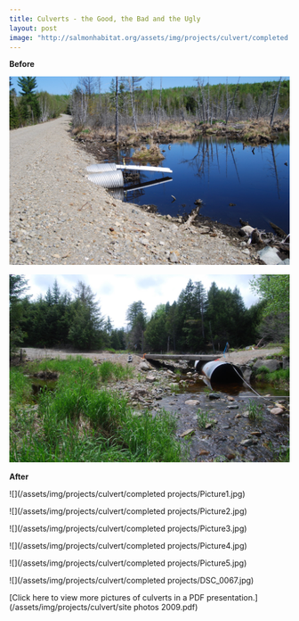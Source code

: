 ```yaml
---
title: Culverts - the Good, the Bad and the Ugly
layout: post
image: "http://salmonhabitat.org/assets/img/projects/culvert/completed projects/DSC_0067.jpg"
---
```

**Before**

![](/assets/img/projects/culvert/before/before-1.jpg)

![](/assets/img/projects/culvert/before/before-2.jpg)

**After**

![](/assets/img/projects/culvert/completed projects/Picture1.jpg)

![](/assets/img/projects/culvert/completed projects/Picture2.jpg)

![](/assets/img/projects/culvert/completed projects/Picture3.jpg)

![](/assets/img/projects/culvert/completed projects/Picture4.jpg)

![](/assets/img/projects/culvert/completed projects/Picture5.jpg)

![](/assets/img/projects/culvert/completed projects/DSC_0067.jpg)

[Click here to view more pictures of culverts in a PDF presentation.](/assets/img/projects/culvert/site photos 2009.pdf)

